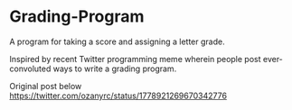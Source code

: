 # Grading-Program
A program for taking a score and assigning a letter grade.

Inspired by recent Twitter programming meme wherein people post ever-convoluted ways to write a grading program.

Original post below
https://twitter.com/ozanyrc/status/1778921269670342776
